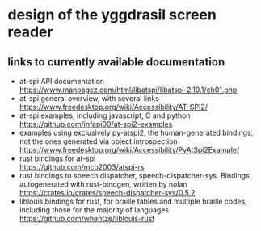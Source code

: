 # design of the yggdrasil screen reader

## links to currently available documentation

* at-spi API documentation  
https://www.manpagez.com/html/libatspi/libatspi-2.10.1/ch01.php
* at-spi general overview, with several links  
https://www.freedesktop.org/wiki/Accessibility/AT-SPI2/
* at-spi examples, including javascript, C and python  
https://github.com/infapi00/at-spi2-examples
* examples using exclusively py-atspi2, the human-generated bindings, not the ones generated via object introspection  
https://www.freedesktop.org/wiki/Accessibility/PyAtSpi2Example/
* rust bindings for at-spi  
https://github.com/mcb2003/atspi-rs
* rust bindings to speech dispatcher, speech-dispatcher-sys. Bindings autogenerated with rust-bindgen, written by nolan  
https://crates.io/crates/speech-dispatcher-sys/0.5.2
* liblouis bindings for rust, for braille tables and multiple braille codes, including those for the majority of languages  
https://github.com/whentze/liblouis-rust